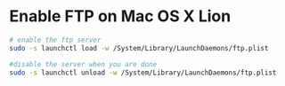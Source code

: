 # Enable FTP on Mac OS X Lion

```bash
# enable the ftp server
sudo -s launchctl load -w /System/Library/LaunchDaemons/ftp.plist

#disable the server when you are done
sudo -s launchctl unload -w /System/Library/LaunchDaemons/ftp.plist
```
